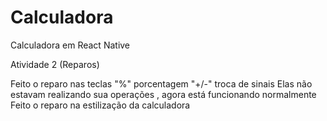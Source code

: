 # Calculadora
Calculadora em React Native 

Atividade 2 (Reparos)

Feito o reparo nas teclas "%" porcentagem  "+/-" troca de sinais
Elas não estavam realizando sua operações , agora está funcionando normalmente
Feito o reparo na estilização da calculadora






